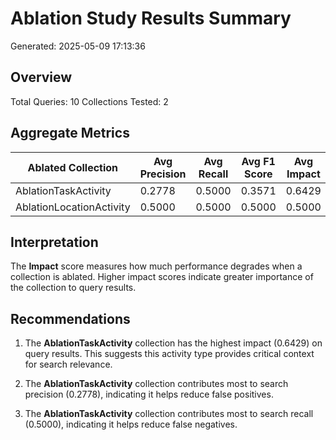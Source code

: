 # Ablation Study Results Summary

Generated: 2025-05-09 17:13:36

## Overview

Total Queries: 10
Collections Tested: 2

## Aggregate Metrics

| Ablated Collection | Avg Precision | Avg Recall | Avg F1 Score | Avg Impact |
|-------------------|--------------|-----------|-------------|-----------|
| AblationTaskActivity | 0.2778 | 0.5000 | 0.3571 | 0.6429 |
| AblationLocationActivity | 0.5000 | 0.5000 | 0.5000 | 0.5000 |

## Interpretation

The **Impact** score measures how much performance degrades when a collection is ablated. Higher impact scores indicate greater importance of the collection to query results.

## Recommendations

1. The **AblationTaskActivity** collection has the highest impact (0.6429) on query results. This suggests this activity type provides critical context for search relevance.

3. The **AblationTaskActivity** collection contributes most to search precision (0.2778), indicating it helps reduce false positives.

4. The **AblationTaskActivity** collection contributes most to search recall (0.5000), indicating it helps reduce false negatives.
